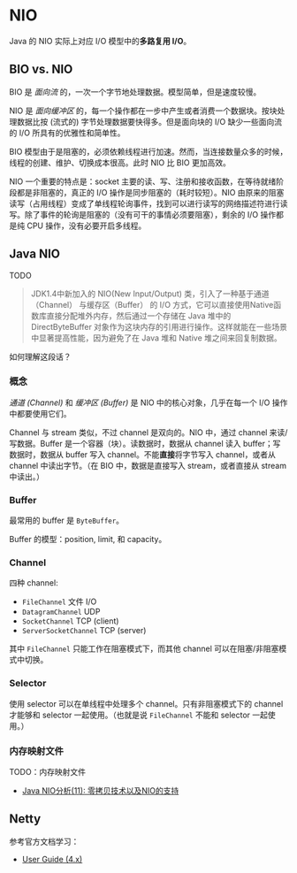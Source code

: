 # NIO

Java 的 NIO 实际上对应 I/O 模型中的**多路复用 I/O**。

## BIO vs. NIO

BIO 是 _面向流_ 的，一次一个字节地处理数据。模型简单，但是速度较慢。

NIO 是 _面向缓冲区_ 的，每一个操作都在一步中产生或者消费一个数据块。按块处理数据比按 (流式的) 字节处理数据要快得多。但是面向块的 I/O 缺少一些面向流的 I/O 所具有的优雅性和简单性。

BIO 模型由于是阻塞的，必须依赖线程进行加速。然而，当连接数量众多的时候，线程的创建、维护、切换成本很高。此时 NIO 比 BIO 更加高效。

NIO 一个重要的特点是：socket 主要的读、写、注册和接收函数，在等待就绪阶段都是非阻塞的，真正的 I/O 操作是同步阻塞的（耗时较短）。NIO 由原来的阻塞读写（占用线程）变成了单线程轮询事件，找到可以进行读写的网络描述符进行读写。除了事件的轮询是阻塞的（没有可干的事情必须要阻塞），剩余的 I/O 操作都是纯 CPU 操作，没有必要开启多线程。

## Java NIO

TODO

> JDK1.4中新加入的 NIO(New Input/Output) 类，引入了一种基于通道（Channel） 与缓存区（Buffer） 的 I/O 方式，它可以直接使用Native函数库直接分配堆外内存，然后通过一个存储在 Java 堆中的 DirectByteBuffer 对象作为这块内存的引用进行操作。这样就能在一些场景中显著提高性能，因为避免了在 Java 堆和 Native 堆之间来回复制数据。

如何理解这段话？

### 概念

_通道 (Channel)_ 和 _缓冲区 (Buffer)_ 是 NIO 中的核心对象，几乎在每一个 I/O 操作中都要使用它们。

Channel 与 stream 类似，不过 channel 是双向的。NIO 中，通过 channel 来读/写数据。Buffer 是一个容器（块）。读数据时，数据从 channel 读入 buffer；写数据时，数据从 buffer 写入 channel。不能**直接**将字节写入 channel，或者从 channel 中读出字节。（在 BIO 中，数据是直接写入 stream，或者直接从 stream 中读出。）

### Buffer

最常用的 buffer 是 `ByteBuffer`。

Buffer 的模型：position, limit, 和 capacity。

### Channel

四种 channel:

+ `FileChannel` 文件 I/O
+ `DatagramChannel` UDP
+ `SocketChannel` TCP (client)
+ `ServerSocketChannel` TCP (server)

其中 `FileChannel` 只能工作在阻塞模式下，而其他 channel 可以在阻塞/非阻塞模式中切换。

### Selector

使用 selector 可以在单线程中处理多个 channel。只有非阻塞模式下的 channel 才能够和 selector 一起使用。（也就是说 `FileChannel` 不能和 selector 一起使用。）

### 内存映射文件

TODO：内存映射文件

+ [Java NIO分析(11): 零拷贝技术以及NIO的支持](http://sound2gd.wang/2018/07/24/Java-NIO%E5%88%86%E6%9E%90-11-%E9%9B%B6%E6%8B%B7%E8%B4%9D%E6%8A%80%E6%9C%AF/)

## Netty

参考官方文档学习：

+ [User Guide (4.x)](https://netty.io/wiki/user-guide-for-4.x.html)